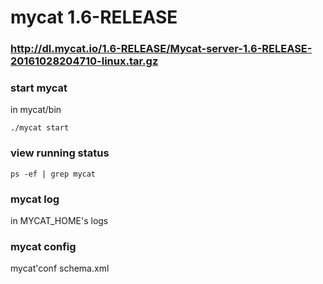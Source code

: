 # mycat 1.6-RELEASE

### http://dl.mycat.io/1.6-RELEASE/Mycat-server-1.6-RELEASE-20161028204710-linux.tar.gz


### start mycat
in mycat/bin
~~~
./mycat start
~~~

### view running status
~~~
ps -ef | grep mycat
~~~

### mycat log
in MYCAT_HOME's logs

### mycat config
mycat'conf schema.xml